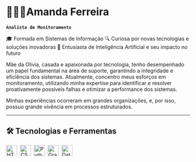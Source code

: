# 👩🏻‍💻Amanda Ferreira

**`Analista de Monitoramento`**

🎓 Formada em Sistemas de Informação
🔍 Curiosa por novas tecnologias e soluções inovadoras
🤖 Entusiasta de Inteligência Artificial e seu impacto no futuro


Mãe da Olivia, casada e apaixonada por tecnologia,
tenho desempenhado um papel fundamental na área de suporte, garantindo a integridade e eficiência dos sistemas. Atualmente, concentro meus esforços em monitoramento, utilizando minha expertise para identificar e resolver proativamente possíveis falhas e otimizar a performance dos sistemas.

Minhas experiências ocorreram em grandes organizações, e, por isso, possuo grande vivência em processos estruturados.


---

## 🛠️ Tecnologias e Ferramentas

<p align="left">
  <img src="https://cdn.jsdelivr.net/gh/devicons/devicon@latest/icons/html5/html5-plain-wordmark.svg" title="HTML5" alt="HTML5" width="30" height="30"/>&nbsp;
  <img src="https://cdn.jsdelivr.net/gh/devicons/devicon@latest/icons/css3/css3-plain-wordmark.svg" title="CSS3" alt="CSS3" width="30" height="30"/>&nbsp;
  <img src="https://cdn.jsdelivr.net/gh/devicons/devicon@latest/icons/python/python-original.svg" title="Python" alt="Python" width="30" height="30"/>&nbsp;
  <img src="https://cdn.jsdelivr.net/gh/devicons/devicon@latest/icons/grafana/grafana-original.svg" title="Grafana" alt="Grafana" width="30" height="30"/>&nbsp;
  <img src="https://cdn.jsdelivr.net/gh/devicons/devicon@latest/icons/datadog/datadog-original.svg" title="Datadog" alt="Datadog" width="30" height="30"/>
</p>



<!-- 
### 💻 Linguagens e Tecnologias

<img
  src="https://cdn.jsdelivr.net/gh/devicons/devicon@latest/icons/html5/html5-plain-wordmark.svg"
  alt="HTML"
  title="HTML"
  width="30px"
/>

<img
  src="https://cdn.jsdelivr.net/gh/devicons/devicon@latest/icons/css3/css3-plain-wordmark.svg"
  alt="CSS"
  title="CSS"
  width="30px"
/>

<img
  src="https://cdn.jsdelivr.net/gh/devicons/devicon@latest/icons/css3/css3-plain-wordmark.svg"
  alt="CANVA"
  title="CANVA"
  width="30px"
/>

<img
  src="https://cdn.jsdelivr.net/gh/devicons/devicon@latest/icons/css3/css3-plain-wordmark.svg"
  alt="GRAFANA"
  title="GRAFANA"
  width="30px"
/>

<img
  src="https://cdn.jsdelivr.net/gh/devicons/devicon@latest/icons/css3/css3-plain-wordmark.svg"
  alt="PYTHON"
  title="PYTHON"
  width="30px"
/>

      ---

      ### Estatícias

      <img
          align="left"
          height="200"
          style="padding-right: 10px;"
          src="https://github-readme-stats.vercel.app/api?username=nandafporto&show_icons=true&theme=tokyoninght&include_all_commits=true&locale=pt-br"
          />

          
          -->
    
          
          
          
          
















<!--
**nandafporto/nandafporto** is a ✨ _special_ ✨ repository because its `README.md` (this file) appears on your GitHub profile.

Here are some ideas to get you started:

- 🔭 I’m currently working on ...
- 🌱 I’m currently learning ...
- 👯 I’m looking to collaborate on ...
- 🤔 I’m looking for help with ...
- 💬 Ask me about ...
- 📫 How to reach me: ...
- 😄 Pronouns: ...
- ⚡ Fun fact: ...
-->
